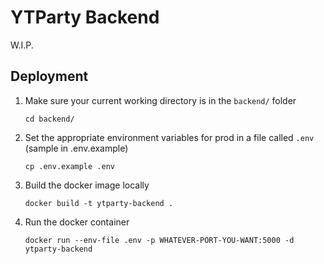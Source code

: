 # YTParty Backend

W.I.P.

## Deployment

1. Make sure your current working directory is in the `backend/` folder

   `cd backend/`

1. Set the appropriate environment variables for prod in a file called `.env` (sample in .env.example)

   `cp .env.example .env`

1. Build the docker image locally

   `docker build -t ytparty-backend .`

1. Run the docker container

   `docker run --env-file .env -p WHATEVER-PORT-YOU-WANT:5000 -d ytparty-backend`
